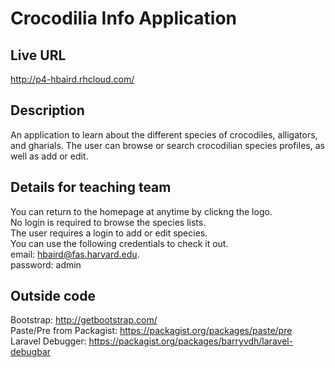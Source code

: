 # Crocodilia Info Application

## Live URL
<http://p4-hbaird.rhcloud.com/>

## Description
An application to learn about the different species of crocodiles, alligators, and gharials. The user can browse or search crocodilian species profiles, as well as add or edit.

## Details for teaching team
You can return to the homepage at anytime by clickng the logo.  
No login is required to browse the species lists.  
The user requires a login to add or edit species.   
You can use the following credentials to check it out.  
email: hbaird@fas.harvard.edu.  
password: admin  

## Outside code
Bootstrap: <http://getbootstrap.com/>  
Paste/Pre from Packagist: <https://packagist.org/packages/paste/pre>  
Laravel Debugger: <https://packagist.org/packages/barryvdh/laravel-debugbar>

